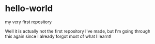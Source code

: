 # hello-world
my very first repository

Well it is actually not the first repository I've made, but I'm going through this again since I already forgot most of what I learnt!
